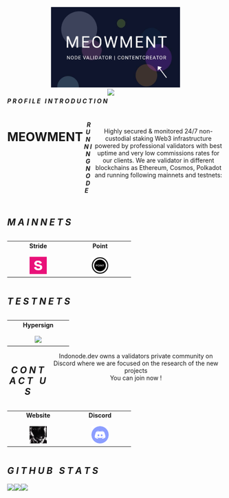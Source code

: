 <div align="center">
<img
  src="https://raw.githubusercontent.com/meowment/meowment/main/Logo/frontpage.jpg"
  style="display: inline-block; margin: 0 auto; max-width: 300px">


<div align="center">
  <div style="display: flex; align-items: flex-start;">
  <h4><b><i>P R O F I L E &nbsp; I N T R O D U C T I O N</b></i></h4>
    <img align="top" src="https://komarev.com/ghpvc/?username=elangrr&color=blueviolet"/>
<br />
<br />
  </div>
</div>

<div align="center">
  <div style="display: flex; align-items: flex-start;">
  <br />
<h1>MEOWMENT</h1>
<h5><i> &nbsp;R U N N I N G N O D E&nbsp;&nbsp;</h5></i>
<br />
<br />
Highly secured & monitored 24/7 non-custodial staking Web3 infrastructure powered by professional validators with best uptime and very low commissions rates for our clients. We are validator in different blockchains as Ethereum, Cosmos, Polkadot and running following mainnets and testnets:
  </div>
</div>

<div align="center">
  <div style="display: flex; align-items: flex-start;">
  <h2><i>M A I N N E T S</i></h2>
  </div>
</div>

<table width="350px" align="center">
    <tbody>
        <tr valign="top">
            <td width="130px" align="center">
            <span><strong>Stride</strong></span><br><br />
            <a href="https://stride.explorers.guru/validator/" target="_blank" rel="noopener noreferrer">
            <img height="40px" src="https://github.com/NodesBlocks/NodesBlocks/blob/main/chains_logo/stride.png">
            </td>
            <td width="130px" align="center">
            <span><strong>Point</strong></span><br><br />
            <a href=" " target="_blank" rel="noopener noreferrer">
            <img height="40px" src="https://github.com/elangrr/NodesBlocks/blob/main/chains_logo/point.png">
            </td>
        </tr>
    </tbody>
</table>


<div align="center">
  <div style="display: flex; align-items: flex-start;">
  <h2><i>T E S T N E T S</i></h2>
  </div>
</div>

<table width="320px" align="center">
    <tbody>
        <tr valign="top">
            <td width="130px" align="center">
            <span><strong>Hypersign</strong></span><br><br />
            <a href="https://github.com/hypersign-protocol/networks/pull/10" target="_blank" rel="noopener noreferrer">
            <img height="40px" src="https://raw.githubusercontent.com/elangrr/testnet_manuals/main/hypersign/hypersign.png"> </a>
            </td>
        </tr>
    </tbody>
</table>

<div align="center">
  <div style="display: flex; align-items: flex-start;">
  <h2><i>C O N T A C T &nbsp; U S </i></h2>
  Indonode.dev owns a validators private community on Discord where we are focused on the research of the new projects <br />
  You can join now !
  <br />
  <br />
  </div>
</div>

<table width="320px" align="center">
    <tbody>
        <tr valign="top">
            <td width="130px" align="center">
            <span><strong>Website</strong></span><br><br />
            <a href="https://indonode.dev/" target="_blank" rel="noopener noreferrer">
            <img height="40px" src="https://github.com/elangrr/elangrr/blob/main/elang.png.gif">
            </td>
            <td width="130px" align="center">
            <span><strong>Discord</strong></span><br><br />
            <a href="https://discord.gg/gru6MuGPgP" target="_blank" rel="noopener noreferrer">
            <img height="40px" src="https://github.com/NodesBlocks/NodesBlocks/blob/main/chains_logo/discord.png">
            </td>
        </tr>
    </tbody>
</table>

<div align="center">
  <div style="display: flex; align-items: flex-start;">
  <h2><i>G I T H U B &nbsp; S T A T S</i></h2>
  </div>
</div>

<div align="center">
  <div style="display: flex; align-items: flex-start;">
    <img align="top" src="https://github-readme-stats.vercel.app/api?username=elangrr&show_icons=true&theme=nightowl"/>
<br />
<br />
    <img align="top" src="https://github-readme-streak-stats.herokuapp.com/?user=elangrr&theme=nightowl&date_format=M%20j%5B%2C%20Y%5D"/>
<br />
<br />
   <img align="down" src="https://github-readme-stats.vercel.app/api/top-langs/?username=elangrr&layout=compact&theme=nightowl"/>
  </div>
</div>



